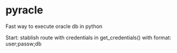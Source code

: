 # pyracle
Fast way to execute oracle db in python

Start: stablish route with credentials in get_credentials() with format: user;passw;db
